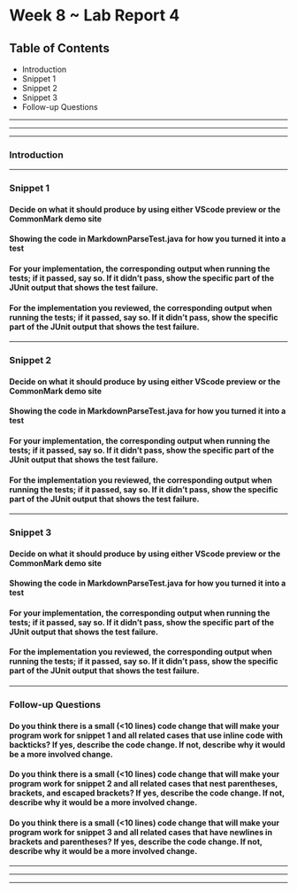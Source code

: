 # **Week 8 ~ Lab Report 4**
## Table of Contents
* Introduction
* Snippet 1
* Snippet 2
* Snippet 3
* Follow-up Questions

---
---
---

### Introduction

---
### Snippet 1
#### Decide on what it should produce by using either VScode preview or the CommonMark demo site
#### Showing the code in MarkdownParseTest.java for how you turned it into a test
#### For your implementation, the corresponding output when running the tests; if it passed, say so. If it didn’t pass, show the specific part of the JUnit output that shows the test failure.
#### For the implementation you reviewed, the corresponding output when running the tests; if it passed, say so. If it didn’t pass, show the specific part of the JUnit output that shows the test failure.

---

### Snippet 2
#### Decide on what it should produce by using either VScode preview or the CommonMark demo site
#### Showing the code in MarkdownParseTest.java for how you turned it into a test
#### For your implementation, the corresponding output when running the tests; if it passed, say so. If it didn’t pass, show the specific part of the JUnit output that shows the test failure.
#### For the implementation you reviewed, the corresponding output when running the tests; if it passed, say so. If it didn’t pass, show the specific part of the JUnit output that shows the test failure.

---

### Snippet 3
#### Decide on what it should produce by using either VScode preview or the CommonMark demo site
#### Showing the code in MarkdownParseTest.java for how you turned it into a test
#### For your implementation, the corresponding output when running the tests; if it passed, say so. If it didn’t pass, show the specific part of the JUnit output that shows the test failure.
#### For the implementation you reviewed, the corresponding output when running the tests; if it passed, say so. If it didn’t pass, show the specific part of the JUnit output that shows the test failure.

---
### Follow-up Questions
#### Do you think there is a small (<10 lines) code change that will make your program work for snippet 1 and all related cases that use inline code with backticks? If yes, describe the code change. If not, describe why it would be a more involved change.
#### Do you think there is a small (<10 lines) code change that will make your program work for snippet 2 and all related cases that nest parentheses, brackets, and escaped brackets? If yes, describe the code change. If not, describe why it would be a more involved change.
#### Do you think there is a small (<10 lines) code change that will make your program work for snippet 3 and all related cases that have newlines in brackets and parentheses? If yes, describe the code change. If not, describe why it would be a more involved change.

---
---
---